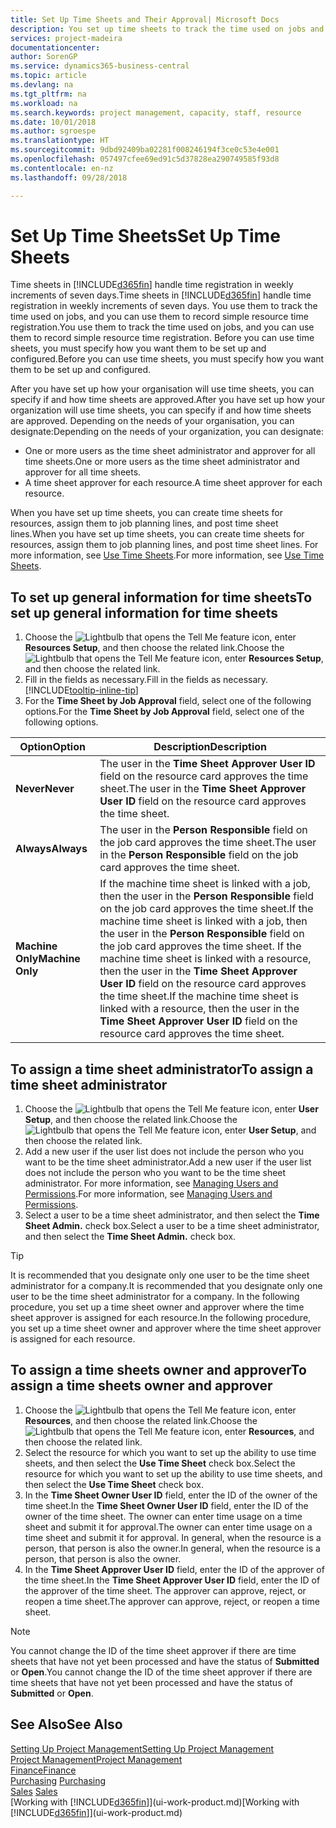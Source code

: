 ```yaml
---
title: Set Up Time Sheets and Their Approval| Microsoft Docs
description: You set up time sheets to track the time used on jobs and using resources, helping you with project management, staffing, and capacity
services: project-madeira
documentationcenter: 
author: SorenGP
ms.service: dynamics365-business-central
ms.topic: article
ms.devlang: na
ms.tgt_pltfrm: na
ms.workload: na
ms.search.keywords: project management, capacity, staff, resource
ms.date: 10/01/2018
ms.author: sgroespe
ms.translationtype: HT
ms.sourcegitcommit: 9dbd92409ba02281f008246194f3ce0c53e4e001
ms.openlocfilehash: 057497cfee69ed91c5d37828ea290749585f93d8
ms.contentlocale: en-nz
ms.lasthandoff: 09/28/2018

---
```

# <a name="set-up-time-sheets"></a><span data-ttu-id="3508b-103">Set Up Time Sheets</span><span class="sxs-lookup"><span data-stu-id="3508b-103">Set Up Time Sheets</span></span>
<span data-ttu-id="3508b-104">Time sheets in [!INCLUDE[d365fin](includes/d365fin_md.md)] handle time registration in weekly increments of seven days.</span><span class="sxs-lookup"><span data-stu-id="3508b-104">Time sheets in [!INCLUDE[d365fin](includes/d365fin_md.md)] handle time registration in weekly increments of seven days.</span></span> <span data-ttu-id="3508b-105">You use them to track the time used on jobs, and you can use them to record simple resource time registration.</span><span class="sxs-lookup"><span data-stu-id="3508b-105">You use them to track the time used on jobs, and you can use them to record simple resource time registration.</span></span> <span data-ttu-id="3508b-106">Before you can use time sheets, you must specify how you want them to be set up and configured.</span><span class="sxs-lookup"><span data-stu-id="3508b-106">Before you can use time sheets, you must specify how you want them to be set up and configured.</span></span>

<span data-ttu-id="3508b-107">After you have set up how your organisation will use time sheets, you can specify if and how time sheets are approved.</span><span class="sxs-lookup"><span data-stu-id="3508b-107">After you have set up how your organization will use time sheets, you can specify if and how time sheets are approved.</span></span> <span data-ttu-id="3508b-108">Depending on the needs of your organisation, you can designate:</span><span class="sxs-lookup"><span data-stu-id="3508b-108">Depending on the needs of your organization, you can designate:</span></span>

* <span data-ttu-id="3508b-109">One or more users as the time sheet administrator and approver for all time sheets.</span><span class="sxs-lookup"><span data-stu-id="3508b-109">One or more users as the time sheet administrator and approver for all time sheets.</span></span>
* <span data-ttu-id="3508b-110">A time sheet approver for each resource.</span><span class="sxs-lookup"><span data-stu-id="3508b-110">A time sheet approver for each resource.</span></span>

<span data-ttu-id="3508b-111">When you have set up time sheets, you can create time sheets for resources, assign them to job planning lines, and post time sheet lines.</span><span class="sxs-lookup"><span data-stu-id="3508b-111">When you have set up time sheets, you can create time sheets for resources, assign them to job planning lines, and post time sheet lines.</span></span> <span data-ttu-id="3508b-112">For more information, see [Use Time Sheets](projects-how-use-time-sheets.md).</span><span class="sxs-lookup"><span data-stu-id="3508b-112">For more information, see [Use Time Sheets](projects-how-use-time-sheets.md).</span></span>

## <a name="to-set-up-general-information-for-time-sheets"></a><span data-ttu-id="3508b-113">To set up general information for time sheets</span><span class="sxs-lookup"><span data-stu-id="3508b-113">To set up general information for time sheets</span></span>
1. <span data-ttu-id="3508b-114">Choose the ![Lightbulb that opens the Tell Me feature](media/ui-search/search_small.png "Tell me what you want to do") icon, enter **Resources Setup**, and then choose the related link.</span><span class="sxs-lookup"><span data-stu-id="3508b-114">Choose the ![Lightbulb that opens the Tell Me feature](media/ui-search/search_small.png "Tell me what you want to do") icon, enter **Resources Setup**, and then choose the related link.</span></span>  
2. <span data-ttu-id="3508b-115">Fill in the fields as necessary.</span><span class="sxs-lookup"><span data-stu-id="3508b-115">Fill in the fields as necessary.</span></span> [!INCLUDE[tooltip-inline-tip](includes/tooltip-inline-tip_md.md)]
3. <span data-ttu-id="3508b-116">For the **Time Sheet by Job Approval** field, select one of the following options.</span><span class="sxs-lookup"><span data-stu-id="3508b-116">For the **Time Sheet by Job Approval** field, select one of the following options.</span></span>

| <span data-ttu-id="3508b-117">Option</span><span class="sxs-lookup"><span data-stu-id="3508b-117">Option</span></span> | <span data-ttu-id="3508b-118">Description</span><span class="sxs-lookup"><span data-stu-id="3508b-118">Description</span></span> |
| --- | --- |
| <span data-ttu-id="3508b-119">**Never**</span><span class="sxs-lookup"><span data-stu-id="3508b-119">**Never**</span></span> |<span data-ttu-id="3508b-120">The user in the **Time Sheet Approver User ID** field on the resource card approves the time sheet.</span><span class="sxs-lookup"><span data-stu-id="3508b-120">The user in the **Time Sheet Approver User ID** field on the resource card approves the time sheet.</span></span> |
| <span data-ttu-id="3508b-121">**Always**</span><span class="sxs-lookup"><span data-stu-id="3508b-121">**Always**</span></span> |<span data-ttu-id="3508b-122">The user in the **Person Responsible** field on the job card approves the time sheet.</span><span class="sxs-lookup"><span data-stu-id="3508b-122">The user in the **Person Responsible** field on the job card approves the time sheet.</span></span> |
| <span data-ttu-id="3508b-123">**Machine Only**</span><span class="sxs-lookup"><span data-stu-id="3508b-123">**Machine Only**</span></span> |<span data-ttu-id="3508b-124">If the machine time sheet is linked with a job, then the user in the **Person Responsible** field on the job card approves the time sheet.</span><span class="sxs-lookup"><span data-stu-id="3508b-124">If the machine time sheet is linked with a job, then the user in the **Person Responsible** field on the job card approves the time sheet.</span></span> <span data-ttu-id="3508b-125">If the machine time sheet is linked with a resource, then the user in the **Time Sheet Approver User ID** field on the resource card approves the time sheet.</span><span class="sxs-lookup"><span data-stu-id="3508b-125">If the machine time sheet is linked with a resource, then the user in the **Time Sheet Approver User ID** field on the resource card approves the time sheet.</span></span> |

## <a name="to-assign-a-time-sheet-administrator"></a><span data-ttu-id="3508b-126">To assign a time sheet administrator</span><span class="sxs-lookup"><span data-stu-id="3508b-126">To assign a time sheet administrator</span></span>
1. <span data-ttu-id="3508b-127">Choose the ![Lightbulb that opens the Tell Me feature](media/ui-search/search_small.png "Tell me what you want to do") icon, enter **User Setup**, and then choose the related link.</span><span class="sxs-lookup"><span data-stu-id="3508b-127">Choose the ![Lightbulb that opens the Tell Me feature](media/ui-search/search_small.png "Tell me what you want to do") icon, enter **User Setup**, and then choose the related link.</span></span>  
2. <span data-ttu-id="3508b-128">Add a new user if the user list does not include the person who you want to be the time sheet administrator.</span><span class="sxs-lookup"><span data-stu-id="3508b-128">Add a new user if the user list does not include the person who you want to be the time sheet administrator.</span></span> <span data-ttu-id="3508b-129">For more information, see [Managing Users and Permissions](ui-how-users-permissions.md).</span><span class="sxs-lookup"><span data-stu-id="3508b-129">For more information, see [Managing Users and Permissions](ui-how-users-permissions.md).</span></span>
3. <span data-ttu-id="3508b-130">Select a user to be a time sheet administrator, and then select the **Time Sheet Admin.** check box.</span><span class="sxs-lookup"><span data-stu-id="3508b-130">Select a user to be a time sheet administrator, and then select the **Time Sheet Admin.** check box.</span></span>  

> [!TIP]  
>   <span data-ttu-id="3508b-131">It is recommended that you designate only one user to be the time sheet administrator for a company.</span><span class="sxs-lookup"><span data-stu-id="3508b-131">It is recommended that you designate only one user to be the time sheet administrator for a company.</span></span> <span data-ttu-id="3508b-132">In the following procedure, you set up a time sheet owner and approver where the time sheet approver is assigned for each resource.</span><span class="sxs-lookup"><span data-stu-id="3508b-132">In the following procedure, you set up a time sheet owner and approver where the time sheet approver is assigned for each resource.</span></span>  

## <a name="to-assign-a-time-sheets-owner-and-approver"></a><span data-ttu-id="3508b-133">To assign a time sheets owner and approver</span><span class="sxs-lookup"><span data-stu-id="3508b-133">To assign a time sheets owner and approver</span></span>
1. <span data-ttu-id="3508b-134">Choose the ![Lightbulb that opens the Tell Me feature](media/ui-search/search_small.png "Tell me what you want to do") icon, enter **Resources**, and then choose the related link.</span><span class="sxs-lookup"><span data-stu-id="3508b-134">Choose the ![Lightbulb that opens the Tell Me feature](media/ui-search/search_small.png "Tell me what you want to do") icon, enter **Resources**, and then choose the related link.</span></span>
2. <span data-ttu-id="3508b-135">Select the resource for which you want to set up the ability to use time sheets, and then select the **Use Time Sheet** check box.</span><span class="sxs-lookup"><span data-stu-id="3508b-135">Select the resource for which you want to set up the ability to use time sheets, and then select the **Use Time Sheet** check box.</span></span>  
3. <span data-ttu-id="3508b-136">In the **Time Sheet Owner User ID** field, enter the ID of the owner of the time sheet.</span><span class="sxs-lookup"><span data-stu-id="3508b-136">In the **Time Sheet Owner User ID** field, enter the ID of the owner of the time sheet.</span></span> <span data-ttu-id="3508b-137">The owner can enter time usage on a time sheet and submit it for approval.</span><span class="sxs-lookup"><span data-stu-id="3508b-137">The owner can enter time usage on a time sheet and submit it for approval.</span></span> <span data-ttu-id="3508b-138">In general, when the resource is a person, that person is also the owner.</span><span class="sxs-lookup"><span data-stu-id="3508b-138">In general, when the resource is a person, that person is also the owner.</span></span>  
4. <span data-ttu-id="3508b-139">In the **Time Sheet Approver User ID** field, enter the ID of the approver of the time sheet.</span><span class="sxs-lookup"><span data-stu-id="3508b-139">In the **Time Sheet Approver User ID** field, enter the ID of the approver of the time sheet.</span></span> <span data-ttu-id="3508b-140">The approver can approve, reject, or reopen a time sheet.</span><span class="sxs-lookup"><span data-stu-id="3508b-140">The approver can approve, reject, or reopen a time sheet.</span></span>  

> [!NOTE]  
>   <span data-ttu-id="3508b-141">You cannot change the ID of the time sheet approver if there are time sheets that have not yet been processed and have the status of **Submitted** or **Open**.</span><span class="sxs-lookup"><span data-stu-id="3508b-141">You cannot change the ID of the time sheet approver if there are time sheets that have not yet been processed and have the status of **Submitted** or **Open**.</span></span>

## <a name="see-also"></a><span data-ttu-id="3508b-142">See Also</span><span class="sxs-lookup"><span data-stu-id="3508b-142">See Also</span></span>
[<span data-ttu-id="3508b-143">Setting Up Project Management</span><span class="sxs-lookup"><span data-stu-id="3508b-143">Setting Up Project Management</span></span>](projects-setup-projects.md)  
[<span data-ttu-id="3508b-144">Project Management</span><span class="sxs-lookup"><span data-stu-id="3508b-144">Project Management</span></span>](projects-manage-projects.md)  
[<span data-ttu-id="3508b-145">Finance</span><span class="sxs-lookup"><span data-stu-id="3508b-145">Finance</span></span>](finance.md)  
<span data-ttu-id="3508b-146">[Purchasing](purchasing-manage-purchasing.md)       </span><span class="sxs-lookup"><span data-stu-id="3508b-146">[Purchasing](purchasing-manage-purchasing.md)       </span></span>  
<span data-ttu-id="3508b-147">[Sales](sales-manage-sales.md)    </span><span class="sxs-lookup"><span data-stu-id="3508b-147">[Sales](sales-manage-sales.md)    </span></span>  
<span data-ttu-id="3508b-148">[Working with [!INCLUDE[d365fin](includes/d365fin_md.md)]](ui-work-product.md)</span><span class="sxs-lookup"><span data-stu-id="3508b-148">[Working with [!INCLUDE[d365fin](includes/d365fin_md.md)]](ui-work-product.md)</span></span>  

